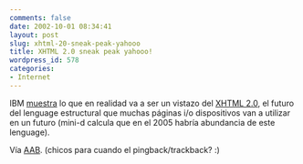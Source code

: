 ```yaml
---
comments: false
date: 2002-10-01 08:34:41
layout: post
slug: xhtml-20-sneak-peak-yahooo
title: XHTML 2.0 sneak peak yahooo!
wordpress_id: 578
categories:
- Internet
---
```


IBM [muestra](http://www-106.ibm.com/developerworks/library/wa-xhtml/?n-wa-9192) lo que en realidad va a ser un vistazo del [XHTML 2.0](http://www-106.ibm.com/developerworks/library/wa-xhtml/?n-wa-9192), el futuro del lenguage estructural que muchas páginas i/o dispositivos van a utilizar en un futuro (mini-d calcula que en el 2005 habría abundancia de este lenguage).





Vía [AAB](http://www.arrozabanda.net/index.php?m=200210#254). (chicos para cuando el pingback/trackback? :)




 
